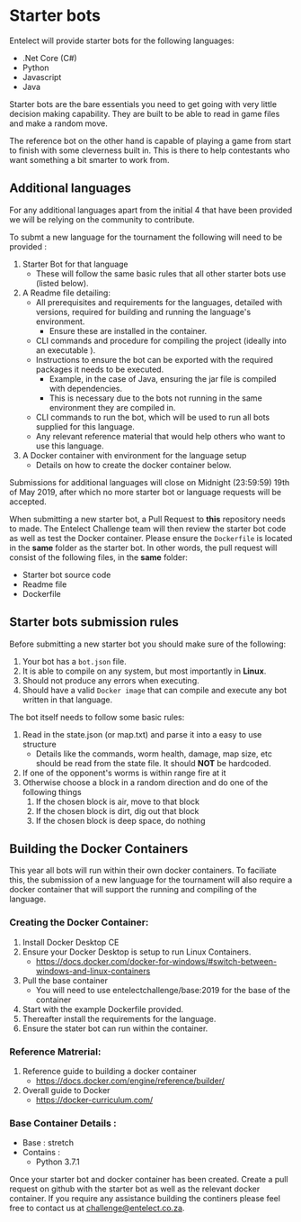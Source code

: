 # Starter bots
Entelect will provide starter bots for the following languages:

* .Net Core (C#)
* Python 
* Javascript
* Java

Starter bots are the bare essentials you need to get going with very little decision making capability. They are built to be able to read in game files and make a random move.

The reference bot on the other hand is capable of playing a game from start to finish with some cleverness built in. This is there to help contestants who want something a bit smarter to work from.

## Additional languages

For any additional languages apart from the initial 4 that have been provided we will be relying on the community to contribute. 

To submt a new language for the tournament the following will need to be provided :

1. Starter Bot for that language
	* These will follow the same basic rules that all other starter bots use (listed below).
2. A Readme file detailing:
	* All prerequisites and requirements for the languages, detailed with versions, required for building and running the language's environment. 
	    * Ensure these are installed in the container.
	* CLI commands and procedure for compiling the project (ideally into an executable ).
	* Instructions to ensure the bot can be exported with the required packages it needs to be executed.
        * Example, in the case of Java, ensuring the jar file is compiled with dependencies.
        * This is necessary due to the bots not running in the same environment they are compiled in.
	* CLI commands to run the bot, which will be used to run all bots supplied for this language.
	* Any relevant reference material that would help others who want to use this language.
3. A Docker container with environment for the language setup
	* Details on how to create the docker container below.

Submissions for additional languages will close on Midnight (23:59:59) 19th of May 2019, after which no more starter bot or language requests will be accepted.

When submitting a new starter bot, a Pull Request to **this** repository needs to made. The Entelect Challenge team will then review the starter bot code as well as test the Docker container. Please ensure the `Dockerfile` is located in the **same** folder as the starter bot. In other words, the pull request will consist of the following files, in the **same** folder:
- Starter bot source code
- Readme file
- Dockerfile

## Starter bots submission rules

Before submitting a new starter bot you should make sure of the following:

1. Your bot has a `bot.json` file.
2. It is able to compile on any system, but most importantly in **Linux**.
3. Should not produce any errors when executing.
4. Should have a valid `Docker image` that can compile and execute any bot written in that language.

The bot itself needs to follow some basic rules:

1. Read in the state.json (or map.txt) and parse it into a easy to use structure
	* Details like the commands, worm health, damage, map size, etc should be read from the state file. It should **NOT** be hardcoded.
1. If one of the opponent's worms is within range fire at it
1. Otherwise choose a block in a random direction and do one of the following things
    1. If the chosen block is air, move to that block
    1. If the chosen block is dirt, dig out that block
    1. If the chosen block is deep space, do nothing
    

## Building the Docker Containers

This year all bots will run within their own docker containers. To faciliate this, the submission of a new language for the tournament will also require a docker container that will support the running and compiling of the language.
		
### Creating the Docker Container:
1. Install Docker Desktop CE
2. Ensure your Docker Desktop is setup to run Linux Containers.
	* https://docs.docker.com/docker-for-windows/#switch-between-windows-and-linux-containers
3. Pull the base container
    * You will need to use entelectchallenge/base:2019 for the base of the container 
4. Start with the example Dockerfile provided.
5. Thereafter install the requirements for the language.
6. Ensure the stater bot can run within the container.

### Reference Matrerial:
1. Reference guide to building a docker container
	* https://docs.docker.com/engine/reference/builder/
2. Overall guide to Docker
	* https://docker-curriculum.com/

### Base Container Details :
* Base : stretch
* Contains :
	* Python 3.7.1

Once your starter bot and docker container has been created. Create a pull request on github with the starter bot as well as the relevant docker container.
If you require any assistance building the continers please feel free to contact us at challenge@entelect.co.za.